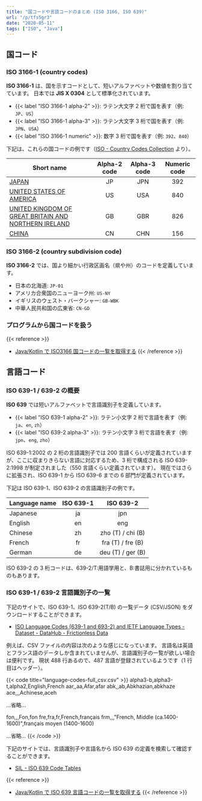```yaml
---
title: "国コードや言語コードのまとめ (ISO 3166, ISO 639)"
url: "/p/tfs5gr3"
date: "2020-05-11"
tags: ["ISO", "Java"]
---
```


国コード
----

### ISO 3166-1 (country codes)

__ISO 3166-1__ は、国を示すコードとして、短いアルファベットや数値を割り当てています。
日本では __JIS X 0304__ として標準化されています。

- {{< label "ISO 3166-1 alpha-2" >}}: ラテン大文字 2 桁で国を表す（例: `JP`、`US`）
- {{< label "ISO 3166-1 alpha-3" >}}: ラテン大文字 3 桁で国を表す（例: `JPN`、`USA`）
- {{< label "ISO 3166-1 numeric" >}}: 数字 3 桁で国を表す（例: `392`、`840`）

下記は、これらの国コードの例です（[ISO - Country Codes Collection](https://www.iso.org/obp/ui) より）。

| Short name | Alpha-2 code | Alpha-3 code | Numeric code |
| ---- | :--: | :--: | :--: |
| [JAPAN](https://www.iso.org/obp/ui/#iso:code:3166:JP) | JP | JPN | 392 |
| [UNITED STATES OF AMERICA](https://www.iso.org/obp/ui/#iso:code:3166:US) | US | USA | 840 |
| [UNITED KINGDOM OF GREAT BRITAIN AND NORTHERN IRELAND](https://www.iso.org/obp/ui/#iso:code:3166:GB) | GB | GBR | 826 |
| [CHINA](https://www.iso.org/obp/ui/#iso:code:3166:CN) | CN | CHN | 156 |

### ISO 3166-2 (country subdivision code)

__ISO 3166-2__ では、国より細かい行政区画名（県や州）のコードを定義しています。

- 日本の北海道: `JP-01`
- アメリカ合衆国のニューヨーク州: `US-NY`
- イギリスのウェスト・バークシャー: `GB-WBK`
- 中華人民共和国の広東省: `CN-GD`

### プログラムから国コードを扱う

{{< reference >}}
- [Java/Kotlin で ISO3166 国コードの一覧を取得する](/p/5weufam)
{{< /reference >}}


言語コード
----

### ISO 639-1 / 639-2 の概要

__ISO 639__ では短いアルファベットで言語識別子を定義しています。

- {{< label "ISO 639-1 alpha-2" >}}: ラテン小文字 2 桁で言語を表す（例: `ja`、`en`, `zh`）
- {{< label "ISO 639-2 alpha-3" >}}: ラテン小文字 3 桁で言語を表す（例: `jpn`、`eng`, `zho`）

ISO 639-1:2002 の 2 桁の言語識別子では 200 言語くらいが定義されていますが、ここに収まりきらない言語に対応するため、3 桁で構成される ISO 639-2:1998 が制定されました（550 言語くらい定義されています）。
現在ではさらに拡張され、ISO 639-1 から ISO 639-6 までの 6 部門が定義されています。

下記は ISO 639-1、ISO 639-2 の言語識別子の例です。

| Language name | ISO 639-1 | ISO 639-2 |
| ---- | :--: | :--: |
| Japanese | ja | jpn |
| English  | en | eng |
| Chinese  | zh | zho (T) / chi (B) |
| French   | fr | fra (T) / fre (B) |
| German   | de | deu (T) / ger (B) |

ISO 639-2 の 3 桁コードは、639-2/T:用語学用と、B:書誌用に分かれているものもあります。

### ISO 639-1 / 639-2 言語識別子の一覧

下記のサイトで、ISO 639-1、ISO 639-2(T/B) の一覧データ (CSV/JSON) をダウンロードすることができます。

- [ISO Language Codes (639-1 and 693-2) and IETF Language Types - Dataset - DataHub - Frictionless Data](https://datahub.io/core/language-codes#data)

例えば、CSV ファイルの内容は次のような感じになっています。
言語名は英語とフランス語のデータしか含まれていませんが、言語識別子の一覧が欲しい場合は便利です。
現状 488 行あるので、487 言語が登録されているようです（1 行目はヘッダー）。

{{< code title="language-codes-full_csv.csv" >}}
alpha3-b,alpha3-t,alpha2,English,French
aar,,aa,Afar,afar
abk,,ab,Abkhazian,abkhaze
ace,,,Achinese,aceh

...省略...

fon,,,Fon,fon
fre,fra,fr,French,français
frm,,,"French, Middle (ca.1400-1600)",français moyen (1400-1600)

...省略...
{{< /code >}}

下記のサイトでは、言語識別子や言語名から ISO 639 の定義を検索して確認することができます。

- [SIL - ISO 639 Code Tables](https://iso639-3.sil.org/code_tables/639/data)

{{< reference >}}
- [Java/Kotlin で ISO 639 言語コードの一覧を取得する](/p/wjxanza)
{{< /reference >}}


